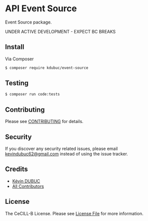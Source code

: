 # API Event Source

Event Source package.

UNDER ACTIVE DEVELOPMENT - EXPECT BC BREAKS

## Install

Via Composer

``` bash
$ composer require kdubuc/event-source
```

## Testing

``` bash
$ composer run code:tests
```

## Contributing

Please see [CONTRIBUTING](.github/CONTRIBUTING.md) for details.

## Security

If you discover any security related issues, please email kevindubuc62@gmail.com instead of using the issue tracker.

## Credits

- [Kévin DUBUC][link-author]
- [All Contributors][link-contributors]

## License

The CeCILL-B License. Please see [License File](LICENSE.md) for more information.

[link-author]: https://github.com/kdubuc
[link-contributors]: ../../contributors
